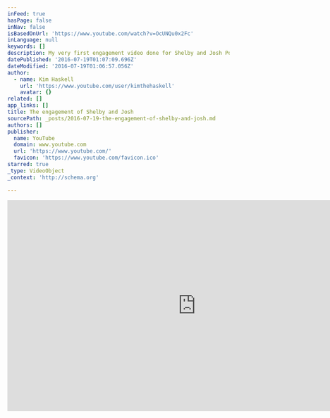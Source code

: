 ```yaml
---
inFeed: true
hasPage: false
inNav: false
isBasedOnUrl: 'https://www.youtube.com/watch?v=OcUNQu0x2Fc'
inLanguage: null
keywords: []
description: My very first engagement video done for Shelby and Josh Poole.
datePublished: '2016-07-19T01:07:09.696Z'
dateModified: '2016-07-19T01:06:57.056Z'
author:
  - name: Kim Haskell
    url: 'https://www.youtube.com/user/kimthehaskell'
    avatar: {}
related: []
app_links: []
title: The engagement of Shelby and Josh
sourcePath: _posts/2016-07-19-the-engagement-of-shelby-and-josh.md
authors: []
publisher:
  name: YouTube
  domain: www.youtube.com
  url: 'https://www.youtube.com/'
  favicon: 'https://www.youtube.com/favicon.ico'
starred: true
_type: VideoObject
_context: 'http://schema.org'

---
```

<iframe src="https://cdn.embedly.com/widgets/media.html?src=https%3A%2F%2Fwww.youtube.com%2Fembed%2FOcUNQu0x2Fc%3Ffeature%3Doembed&amp;url=http%3A%2F%2Fwww.youtube.com%2Fwatch%3Fv%3DOcUNQu0x2Fc&amp;image=https%3A%2F%2Fi.ytimg.com%2Fvi%2FOcUNQu0x2Fc%2Fhqdefault.jpg&amp;key=b7d04c9b404c499eba89ee7072e1c4f7&amp;type=text%2Fhtml&amp;schema=youtube" width="854" height="480" scrolling="no" frameborder="0" allowfullscreen="" style=""></iframe>